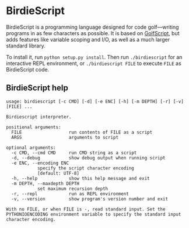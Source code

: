 # BirdieScript

BirdieScript is a programming language designed for code golf—writing programs in as few characters as possible. It is based on [GolfScript](http://www.golfscript.com/), but adds features like variable scoping and I/O, as well as a much larger standard library.

To install it, run `python setup.py install`. Then run `./birdiescript` for an interactive REPL environment, or `./birdiescript FILE` to execute `FILE` as BirdieScript code.

## BirdieScript help

    usage: birdiescript [-c CMD] [-d] [-e ENC] [-h] [-m DEPTH] [-r] [-v] [FILE] ...
    
    Birdiescript interpreter.
    
    positional arguments:
      FILE                  run contents of FILE as a script
      ARGS                  arguments to script
    
    optional arguments:
      -c CMD, --cmd CMD     run CMD string as a script
      -d, --debug           show debug output when running script
      -e ENC, --encoding ENC
                specify the script character encoding
                [default: UTF-8]
      -h, --help            show this help message and exit
      -m DEPTH, --maxdepth DEPTH
                set maximum recursion depth
      -r, --repl            run as REPL environment
      -v, --version         show program's version number and exit
    
    With no FILE, or when FILE is -, read standard input. Set the
    PYTHONIOENCODING environment variable to specify the standard input
    character encoding.
